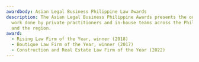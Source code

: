 ```yaml
---
awardbody: Asian Legal Business Philippine Law Awards
description: The Asian Legal Business Philippine Awards presents the outstanding
  work done by private practitioners and in-house teams across the Philippines
  and the region.
award:
  - Rising Law Firm of the Year, winner (2018)
  - Boutique Law Firm of the Year, winner (2017)
  - Construction and Real Estate Law Firm of the Year (2022)
---
```

